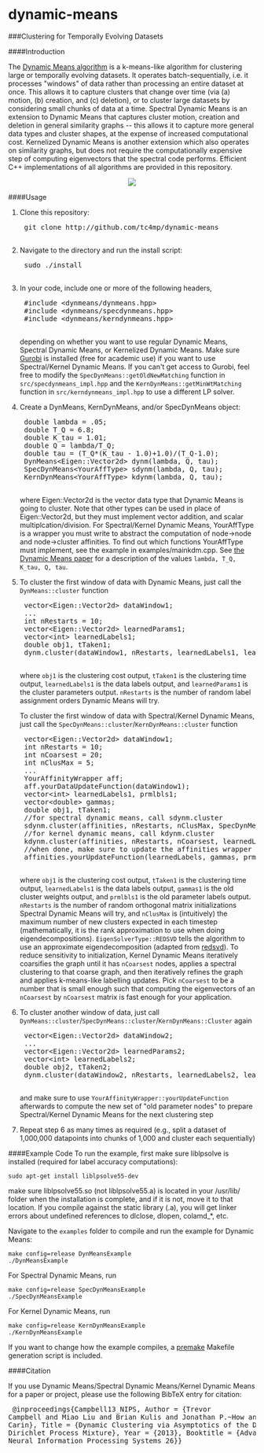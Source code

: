 dynamic-means
=============

###Clustering for Temporally Evolving Datasets

####Introduction

The [Dynamic Means algorithm](http://arxiv.org/abs/1305.6659) is a k-means-like algorithm for clustering large or temporally evolving datasets.
It operates batch-sequentially, i.e. it processes "windows" of data rather than processing an entire dataset
at once. This allows it to capture clusters that change over time (via (a) motion, (b) creation, and (c) deletion), or to
cluster large datasets by considering small chunks of data at a time. Spectral Dynamic Means is an extension 
to Dynamic Means that captures cluster motion, creation and deletion in general similarity graphs -- this allows
it to capture more general data types and cluster shapes, at the expense of increased computational cost.
Kernelized Dynamic Means is another extension which also operates on similarity graphs, but does not require
the computationally expensive step of computing eigenvectors that the spectral code performs.
Efficient C++ implementations of all algorithms are provided in this repository.

<p align="center">
<img src="https://github.com/tc4mp/dynamic-means/blob/master/imgs/clustermotion.png?raw=true"/>
</p>


####Usage
1. Clone this repository:
	<pre>
    git clone http://github.com/tc4mp/dynamic-means
    </pre>

2. Navigate to the directory and run the install script:
	<pre>
	sudo ./install
	</pre>
3. In your code, include one or more of the following headers,
	<pre>
	#include &lt;dynmeans/dynmeans.hpp>
	#include &lt;dynmeans/specdynmeans.hpp>
	#include &lt;dynmeans/kerndynmeans.hpp>
	</pre>
    depending on whether you want to use regular Dynamic Means,
    Spectral Dynamic Means, or 
    Kernelized Dynamic Means. Make sure [Gurobi](www.gurobi.com) is installed (free for academic use) if 
   you want to use Spectral/Kernel Dynamic Means. If you can't get access to Gurobi, feel free to modify
   the `SpecDynMeans::getOldNewMatching` function in `src/specdynmeans_impl.hpp` and
   the `KernDynMeans::getMinWtMatching` function in `src/kerndynmeans_impl.hpp` to use a different
   LP solver.
4. Create a DynMeans, KernDynMeans, and/or SpecDynMeans object:
	<pre>
	double lambda = .05;
	double T_Q = 6.8;
	double K_tau = 1.01;
	double Q = lambda/T_Q;
	double tau = (T_Q*(K_tau - 1.0)+1.0)/(T_Q-1.0);
	DynMeans&lt;Eigen::Vector2d> dynm(lambda, Q, tau);
	SpecDynMeans&lt;YourAffType> sdynm(lambda, Q, tau);
	KernDynMeans&lt;YourAffType> kdynm(lambda, Q, tau);
	</pre>
	where Eigen::Vector2d is the vector data type that Dynamic Means is going to cluster.
	Note that other types can be used in place of Eigen::Vector2d, but they must
	implement vector addition, and scalar multiplcation/division. For Spectral/Kernel Dynamic Means,
	YourAffType is a wrapper you must write to abstract the computation of node->node and node->cluster affinities. To 
	find out which functions YourAffType must implement, see the example in examples/mainkdm.cpp. 
	See [the Dynamic Means paper](http://arxiv.org/abs/1305.6659) for a description
	of the values `lambda, T_Q, K_tau, Q, tau`.

5. To cluster the first window of data with Dynamic Means, just call the `DynMeans::cluster` function
	<pre>
	vector&lt;Eigen::Vector2d> dataWindow1;
	...
	int nRestarts = 10;
	vector&lt;Eigen::Vector2d> learnedParams1;
	vector&lt;int> learnedLabels1;
	double obj1, tTaken1;
	dynm.cluster(dataWindow1, nRestarts, learnedLabels1, learnedParams1, obj1, tTaken1);
	</pre>
	where `obj1` is the clustering cost output, `tTaken1` is the clustering time output, 
	`learnedLabels1` is the data labels output, and `learnedParams1` is the cluster parameters output.
	`nRestarts` is the number of random label assignment orders Dynamic Means will try.
	
	To cluster the first window of data with Spectral/Kernel Dynamic Means, just call the `SpecDynMeans::cluster`/`KernDynMeans::cluster` function
	<pre>
	vector&lt;Eigen::Vector2d> dataWindow1;
	int nRestarts = 10;
	int nCoarsest = 20;
	int nClusMax = 5;
	...
	YourAffinityWrapper aff;
	aff.yourDataUpdateFunction(dataWindow1);
	vector&lt;int> learnedLabels1, prmlbls1;
	vector&lt;double> gammas;
	double obj1, tTaken1;
	//for spectral dynamic means, call sdynm.cluster
	sdynm.cluster(affinities, nRestarts, nClusMax, SpecDynMeans<YourAffinityWrapper>::EigenSolverType::REDSVD learnedLabels1, obj1, gammas1, prmlbls1, tTaken1);
	//for kernel dynamic means, call kdynm.cluster
	kdynm.cluster(affinities, nRestarts, nCoarsest, learnedLabels1, obj1, gammas1, prmlbls1, tTaken1);
	//when done, make sure to update the affinities wrapper with the new clustering
	affinities.yourUpdateFunction(learnedLabels, gammas, prmlbls);
	</pre>
	where `obj1` is the clustering cost output, `tTaken1` is the clustering time output, 
	`learnedLabels1` is the data labels output, `gammas1` is the old cluster weights output, and `prmlbls1` 
	is the old parameter labels output. 
	`nRestarts` is the number of random orthogonal matrix initializations Spectral Dynamic Means will try,
	and `nClusMax` is (intuitively) the maximum number of new clusters expected in each timestep (mathematically,
	it is the rank approximation to use when doing eigendecompositions). `EigenSolverType::REDSVD` tells
	the algorithm to use an approximate eigendecomposition (adapted from [redsvd](https://code.google.com/p/redsvd/)).
	To reduce sensitivity to initialization, 
	Kernel Dynamic Means iteratively coarsifies the graph until it has `nCoarsest` nodes, applies a spectral clustering to that coarse graph,
	and then iteratively refines the graph and applies k-means-like labelling updates. Pick `nCoarsest` to be a number that is small enough
	such that computing the eigenvectors of an `nCoarsest` by `nCoarsest` matrix is fast enough for your application.

6. To cluster another window of data, just call `DynMeans::cluster`/`SpecDynMeans::cluster`/`KernDynMeans::Cluster` again
	<pre>
	vector&lt;Eigen::Vector2d> dataWindow2;
	...
	vector&lt;Eigen::Vector2d> learnedParams2;
	vector&lt;int> learnedLabels2;
	double obj2, tTaken2;
	dynm.cluster(dataWindow2, nRestarts, learnedLabels2, learnedParams2, obj2, tTaken2);
	</pre>
	and make sure to use `YourAffinityWrapper::yourUpdateFunction` afterwards to compute the new set of "old parameter nodes"
	to prepare Spectral/Kernel Dynamic Means for the next clustering step

7. Repeat step 6 as many times as required (e.g., split a dataset of 1,000,000 datapoints into chunks of 1,000 and cluster each sequentially) 

####Example Code
To run the example, first make sure liblpsolve is installed (required for label accuracy computations):
    
    sudo apt-get install liblpsolve55-dev

make sure liblpsolve55.so (not liblpsolve55.a) is located in your /usr/lib/ folder when the installation is complete, and if it is not, move it to that location. If you compile against the static library (.a), you will
get linker errors about undefined references to dlclose, dlopen, colamd_*, etc.
   

Navigate to the `examples` folder to compile and run the example for Dynamic Means:
    
    make config=release DynMeansExample
    ./DynMeansExample

For Spectral Dynamic Means, run

    make config=release SpecDynMeansExample
    ./SpecDynMeansExample
 
For Kernel Dynamic Means, run

    make config=release KernDynMeansExample
    ./KernDynMeansExample

If you want to change how the example compiles, a [premake](http://industriousone.com/premake) 
Makefile generation script is included.

####Citation

If you use Dynamic Means/Spectral Dynamic Means/Kernel Dynamic Means for a paper or project, please use the following BibTeX entry for citation:
	<pre>
    @inproceedings{Campbell13_NIPS,
    	Author = {Trevor Campbell and Miao Liu and Brian Kulis and Jonathan P.~How and Lawrence Carin},
    	Title = {Dynamic Clustering via Asymptotics of the Dependent Dirichlet Process Mixture},
    	Year = {2013},
    	Booktitle = {Advances in Neural Information Processing Systems 26}}
   	</pre>


